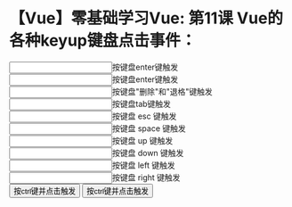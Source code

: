 # 【Vue】零基础学习Vue: 第11课 Vue的各种keyup键盘点击事件：

<!DOCTYPE html> <html lang="en"> <head> <meta charset="UTF-8"> <title>Document</title> <script src="https://cdn.jsdelivr.net/npm/vue@2.6.10/dist/vue.js"></script> </head> <body> <div id="app"> <!-- 按enter键 抬起触发 --> <input type="text" @keyup.enter="fn">按键盘enter键触发<br> <input type="text" @keyup.13="fn">按键盘enter键触发<br> <!-- 按"删除"和"退格"键 抬起触发 --> <input type="text" @keyup.delete="fn">按键盘"删除"和"退格"键触发<br> <!-- 按tab键 抬起触发 --> <input type="text" @keyup.tab="fn">按键盘tab键触发<br> <!-- 按 esc 键 抬起触发 --> <input type="text" @keyup.esc="fn">按键盘 esc 键触发<br> <!-- 按 space 键 抬起触发 --> <input type="text" @keyup.space="fn">按键盘 space 键触发<br> <!-- 按 上 下 左 右 键 抬起触发 --> <input type="text" @keyup.up="fn">按键盘 up 键触发<br> <input type="text" @keyup.down="fn">按键盘 down 键触发<br> <input type="text" @keyup.left="fn">按键盘 left 键触发<br> <input type="text" @keyup.right="fn">按键盘 right 键触发<br> <!-- 只要 Ctrl 被按下并点击就触发 --> <button @click.ctrl="fn">按ctrl键并点击触发</button> <!--（exact精确按下某键） 有且只有 Ctrl 被按下并点击的时候才触发 --> <button @click.ctrl.exact="fn">按ctrl键并点击触发</button> </div> <script> let vm = new Vue({ el:"/#app", methods:{ fn(){ console.log(1111) } } }) </script> </body> </html>

 


